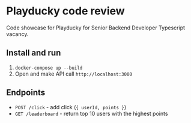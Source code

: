 # Playducky code review
Code showcase for Playducky for Senior Backend Developer Typescript vacancy.


## Install and run
1. `docker-compose up --build`
2. Open and make API call `http://localhost:3000`

## Endpoints
- `POST /click` - add click (`{ userId, points }`)
- `GET /leaderboard` - return top 10 users with the highest points
